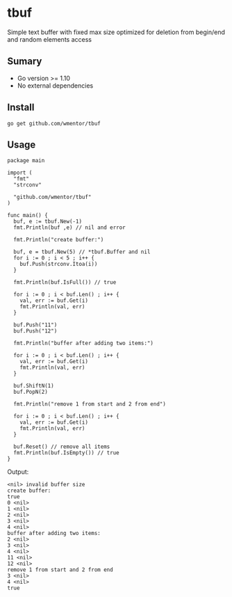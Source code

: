 # tbuf

Simple text buffer with fixed max size optimized for deletion from begin/end and random elements access

## Sumary

* Go version >= 1.10
* No external dependencies

## Install

```plaintext
go get github.com/wmentor/tbuf
```

## Usage

```golang
package main

import (
  "fmt"
  "strconv"

  "github.com/wmentor/tbuf"
)

func main() {
  buf, e := tbuf.New(-1)
  fmt.Println(buf ,e) // nil and error

  fmt.Println("create buffer:")

  buf, e = tbuf.New(5) // *tbuf.Buffer and nil
  for i := 0 ; i < 5 ; i++ {
    buf.Push(strconv.Itoa(i))
  }

  fmt.Println(buf.IsFull()) // true

  for i := 0 ; i < buf.Len() ; i++ {
    val, err := buf.Get(i)
    fmt.Println(val, err)
  }

  buf.Push("11")
  buf.Push("12")

  fmt.Println("buffer after adding two items:")

  for i := 0 ; i < buf.Len() ; i++ {
    val, err := buf.Get(i)
    fmt.Println(val, err)
  }

  buf.ShiftN(1)
  buf.PopN(2)

  fmt.Println("remove 1 from start and 2 from end")

  for i := 0 ; i < buf.Len() ; i++ {
    val, err := buf.Get(i)
    fmt.Println(val, err)
  }

  buf.Reset() // remove all items
  fmt.Println(buf.IsEmpty()) // true
}
```

Output:

```plaintext
<nil> invalid buffer size
create buffer:
true
0 <nil>
1 <nil>
2 <nil>
3 <nil>
4 <nil>
buffer after adding two items:
2 <nil>
3 <nil>
4 <nil>
11 <nil>
12 <nil>
remove 1 from start and 2 from end
3 <nil>
4 <nil>
true
```
